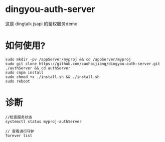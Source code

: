 # dingyou-auth-server
这是 dingtalk jsapi 的鉴权服务demo

# 如何使用?
```
sudo mkdir -pv /appServer/myproj && cd /appServer/myproj
sudo git clone https://github.com/caohaijiang/dingyou-auth-server.git ./authServer && cd authServer
sudo cnpm install 
sudo chmod +x ./install.sh && ./install.sh
sudo reboot
```
# 诊断
```
//检查服务状态
systemctl status myproj-authServer 

// 查看进行守护
forever list 
